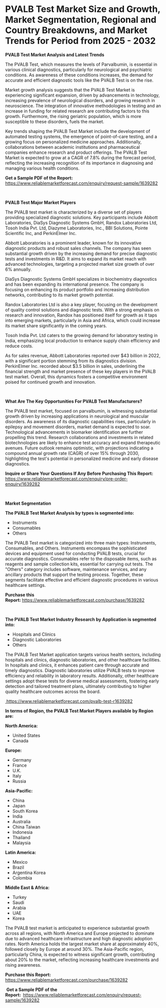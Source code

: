 <p><h1>PVALB Test Market Size and Growth, Market Segmentation, Regional and Country Breakdowns, and Market Trends for Period from 2025 -  2032</h1></p><p><strong>PVALB Test Market Analysis and Latest Trends</strong></p>
<p><p>The PVALB Test, which measures the levels of Parvalbumin, is essential in various clinical diagnostics, particularly for neurological and psychiatric conditions. As awareness of these conditions increases, the demand for accurate and efficient diagnostic tools like the PVALB Test is on the rise.</p><p>Market growth analysis suggests that the PVALB Test Market is experiencing significant expansion, driven by advancements in technology, increasing prevalence of neurological disorders, and growing research in neuroscience. The integration of innovative methodologies in testing and an increase in funding for related research are contributing factors to this growth. Furthermore, the rising geriatric population, which is more susceptible to these disorders, fuels the market.</p><p>Key trends shaping the PVALB Test Market include the development of automated testing systems, the emergence of point-of-care testing, and a growing focus on personalized medicine approaches. Additionally, collaborations between academic institutions and pharmaceutical companies enhance research and product offerings. The PVALB Test Market is expected to grow at a CAGR of 7.8% during the forecast period, reflecting the increasing recognition of its importance in diagnosing and managing various health conditions.</p></p>
<p><strong>Get a Sample PDF of the Report:&nbsp;</strong> <a href="https://www.reliablemarketforecast.com/enquiry/request-sample/1639282?utm_campaign=3511&utm_medium=2&utm_source=Github&utm_content=ia&utm_term=13042025&utm_id=pvalb-test">https://www.reliablemarketforecast.com/enquiry/request-sample/1639282</a></p>
<p>&nbsp;</p>
<p><strong>PVALB Test Major Market Players</strong></p>
<p><p>The PVALB test market is characterized by a diverse set of players providing specialized diagnostic solutions. Key participants include Abbott Laboratories, DiaSys Diagnostic Systems GmbH, Randox Laboratories Ltd, Tosoh India Pvt. Ltd, Diazyme Laboratories, Inc., BBI Solutions, Pointe Scientific Inc, and PerkinElmer Inc. </p><p>Abbott Laboratories is a prominent leader, known for its innovative diagnostic products and robust sales channels. The company has seen substantial growth driven by the increasing demand for precise diagnostic tests and investments in R&D. It aims to expand its market reach with advanced technologies, targeting a projected market size growth of over 6% annually.</p><p>DiaSys Diagnostic Systems GmbH specializes in biochemistry diagnostics and has been expanding its international presence. The company is focusing on enhancing its product portfolio and increasing distribution networks, contributing to its market growth potential.</p><p>Randox Laboratories Ltd is also a key player, focusing on the development of quality control solutions and diagnostic tests. With a strong emphasis on research and innovation, Randox has positioned itself for growth as it taps into emerging markets, particularly in Asia and Africa, which could increase its market share significantly in the coming years.</p><p>Tosoh India Pvt. Ltd caters to the growing demand for laboratory testing in India, emphasizing local production to enhance supply chain efficiency and reduce costs. </p><p>As for sales revenue, Abbott Laboratories reported over $43 billion in 2022, with a significant portion stemming from its diagnostics division. PerkinElmer Inc. recorded about $3.5 billion in sales, underlining the financial strength and market presence of these key players in the PVALB test market. Overall, this dynamics fosters a competitive environment poised for continued growth and innovation.</p></p>
<p>&nbsp;</p>
<p><strong>What Are The Key Opportunities For PVALB Test Manufacturers?</strong></p>
<p><p>The PVALB test market, focused on parvalbumin, is witnessing substantial growth driven by increasing applications in neurological and muscular disorders. As awareness of its diagnostic capabilities rises, particularly in epilepsy and movement disorders, market demand is expected to soar. Technological advancements in biomarker identification are further propelling this trend. Research collaborations and investments in related biotechnologies are likely to enhance test accuracy and expand therapeutic avenues. Future outlook remains optimistic, with projections indicating a compound annual growth rate (CAGR) of over 15% through 2030, highlighting the test's potential in personalized medicine and early disease diagnostics.</p></p>
<p><strong>Inquire or Share Your Questions If Any Before Purchasing This Report:</strong> <a href="https://www.reliablemarketforecast.com/enquiry/pre-order-enquiry/1639282?utm_campaign=3511&utm_medium=2&utm_source=Github&utm_content=ia&utm_term=13042025&utm_id=pvalb-test">https://www.reliablemarketforecast.com/enquiry/pre-order-enquiry/1639282</a></p>
<p>&nbsp;</p>
<p><strong>Market Segmentation</strong></p>
<p><strong>The PVALB Test Market Analysis by types is segmented into:</strong></p>
<p><ul><li>Instruments</li><li>Consumables</li><li>Others</li></ul></p>
<p><p>The PVALB Test market is categorized into three main types: Instruments, Consumables, and Others. Instruments encompass the sophisticated devices and equipment used for conducting PVALB tests, crucial for accurate diagnostics. Consumables refer to the disposable items, such as reagents and sample collection kits, essential for carrying out tests. The "Others" category includes software, maintenance services, and any ancillary products that support the testing process. Together, these segments facilitate effective and efficient diagnostic procedures in various healthcare settings.</p></p>
<p><strong>Purchase this Report:&nbsp;</strong><a href="https://www.reliablemarketforecast.com/purchase/1639282?utm_campaign=3511&utm_medium=2&utm_source=Github&utm_content=ia&utm_term=13042025&utm_id=pvalb-test">https://www.reliablemarketforecast.com/purchase/1639282</a></p>
<p>&nbsp;</p>
<p><strong>The PVALB Test Market Industry Research by Application is segmented into:</strong></p>
<p><ul><li>Hospitals and Clinics</li><li>Diagnostic Laboratories</li><li>Others</li></ul></p>
<p><p>The PVALB Test Market application targets various health sectors, including hospitals and clinics, diagnostic laboratories, and other healthcare facilities. In hospitals and clinics, it enhances patient care through accurate and timely diagnostics. Diagnostic laboratories utilize PVALB tests to improve efficiency and reliability in laboratory results. Additionally, other healthcare settings adopt these tests for diverse medical assessments, fostering early detection and tailored treatment plans, ultimately contributing to higher quality healthcare outcomes across the board.</p></p>
<p><a href="https://www.reliablemarketforecast.com/pvalb-test-r1639282?utm_campaign=3511&utm_medium=2&utm_source=Github&utm_content=ia&utm_term=13042025&utm_id=pvalb-test">&nbsp;https://www.reliablemarketforecast.com/pvalb-test-r1639282</a></p>
<p><strong>In terms of Region, the PVALB Test Market Players available by Region are:</strong></p>
<p>
    <p> <strong> North America: </strong>
        <ul>
            <li>United States</li>
            <li>Canada</li>
        </ul>
        </p> 
    <p> <strong> Europe: </strong>
        <ul>
            <li>Germany</li>
            <li>France</li>
            <li>U.K.</li>
            <li>Italy</li>
            <li>Russia</li>
        </ul>
        </p> 
    <p> <strong> Asia-Pacific: </strong>
        <ul>
            <li>China</li>
            <li>Japan</li>
            <li>South Korea</li>
            <li>India</li>
            <li>Australia</li>
            <li>China Taiwan</li>
            <li>Indonesia</li>
            <li>Thailand</li>
            <li>Malaysia</li>
        </ul>
        </p> 
    <p> <strong> Latin America: </strong>
        <ul>
            <li>Mexico</li>
            <li>Brazil</li>
            <li>Argentina Korea</li>
            <li>Colombia</li>
        </ul>
        </p> 
    <p> <strong> Middle East & Africa: </strong>
        <ul>
            <li>Turkey</li>
            <li>Saudi</li>
            <li>Arabia</li>
            <li>UAE</li>
            <li>Korea</li>
        </ul>
    </p>
    </p>
<p><p>The PVALB test market is anticipated to experience substantial growth across all regions, with North America and Europe projected to dominate due to advanced healthcare infrastructure and high diagnostic adoption rates. North America holds the largest market share at approximately 40%, followed closely by Europe at around 30%. The Asia-Pacific region, particularly China, is expected to witness significant growth, contributing about 20% to the market, reflecting increasing healthcare investments and rising awareness.</p></p>
<p><strong>Purchase this Report: </strong><a href="https://www.reliablemarketforecast.com/purchase/1639282?utm_campaign=3511&utm_medium=2&utm_source=Github&utm_content=ia&utm_term=13042025&utm_id=pvalb-test">https://www.reliablemarketforecast.com/purchase/1639282</a></p>
<p>&nbsp;<strong>Get a Sample PDF of the Report:&nbsp;&nbsp;</strong><a href="https://www.reliablemarketforecast.com/enquiry/request-sample/1639282?utm_campaign=3511&utm_medium=2&utm_source=Github&utm_content=ia&utm_term=13042025&utm_id=pvalb-test">https://www.reliablemarketforecast.com/enquiry/request-sample/1639282</a></p>
<p><strong></strong></p>
<p><p></p><p></p><p></p></p>